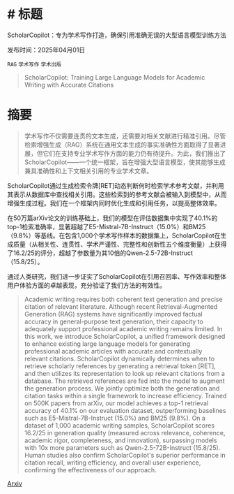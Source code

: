 # # 标题  
ScholarCopilot：专为学术写作打造，确保引用准确无误的大型语言模型训练方法

发布时间：2025年04月01日

`RAG` `学术写作` `学术出版`

> ScholarCopilot: Training Large Language Models for Academic Writing with Accurate Citations

# 摘要

> 学术写作不仅需要连贯的文本生成，还需要对相关文献进行精准引用。尽管检索增强生成（RAG）系统在通用文本生成的事实准确性方面取得了显著进展，但它们在支持专业学术写作方面的能力仍有待提升。为此，我们推出了ScholarCopilot——一个统一框架，旨在增强大型语言模型，使其能够生成兼具准确性和上下文相关引用的专业学术文章。

ScholarCopilot通过生成检索令牌[RET]动态判断何时检索学术参考文献，并利用其表示从数据库中查找相关引用。这些检索到的参考文献会被输入到模型中，从而增强生成过程。我们在一个框架内同时优化生成和引用任务，以提高整体效率。

在50万篇arXiv论文的训练基础上，我们的模型在评估数据集中实现了40.1%的top-1检索准确率，显著超越了E5-Mistral-7B-Instruct（15.0%）和BM25（9.8%）等基线。在包含1,000个学术写作样本的数据集上，ScholarCopilot在生成质量（从相关性、连贯性、学术严谨性、完整性和创新性五个维度衡量）上获得了16.2/25的评分，超越了参数量为其10倍的Qwen-2.5-72B-Instruct（15.8/25）。

通过人类研究，我们进一步证实了ScholarCopilot在引用召回率、写作效率和整体用户体验方面的卓越表现，充分验证了我们方法的有效性。

> Academic writing requires both coherent text generation and precise citation of relevant literature. Although recent Retrieval-Augmented Generation (RAG) systems have significantly improved factual accuracy in general-purpose text generation, their capacity to adequately support professional academic writing remains limited. In this work, we introduce ScholarCopilot, a unified framework designed to enhance existing large language models for generating professional academic articles with accurate and contextually relevant citations. ScholarCopilot dynamically determines when to retrieve scholarly references by generating a retrieval token [RET], and then utilizes its representation to look up relevant citations from a database. The retrieved references are fed into the model to augment the generation process. We jointly optimize both the generation and citation tasks within a single framework to increase efficiency. Trained on 500K papers from arXiv, our model achieves a top-1 retrieval accuracy of 40.1% on our evaluation dataset, outperforming baselines such as E5-Mistral-7B-Instruct (15.0%) and BM25 (9.8%). On a dataset of 1,000 academic writing samples, ScholarCopilot scores 16.2/25 in generation quality (measured across relevance, coherence, academic rigor, completeness, and innovation), surpassing models with 10x more parameters such as Qwen-2.5-72B-Instruct (15.8/25). Human studies also confirm ScholarCopilot's superior performance in citation recall, writing efficiency, and overall user experience, confirming the effectiveness of our approach.

[Arxiv](https://arxiv.org/abs/2504.00824)